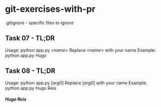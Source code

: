# git-exercises-with-pr

.gitignore - specific files to ignore

## Task 07 - TL;DR

Usage: python app.py <_name_>
Replace <_name_> with your name
Example: python app.py Hugo

## Task 08 - TL;DR

Usage: python app.py [*arg0*]
Replace [*arg0*] with your name
Example: python app.py Hugo Reis

##### Hugo Reis
